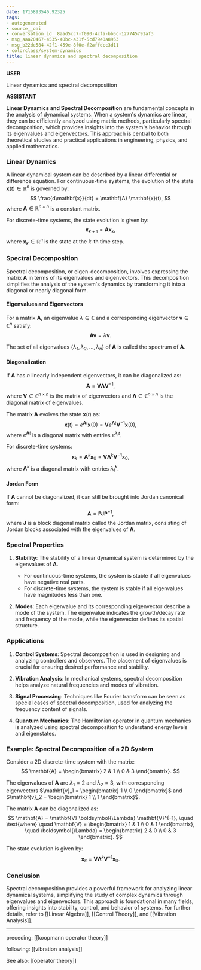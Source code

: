 ```yaml
---
date: 1715893546.92325
tags:
- autogenerated
- source__oai
- conversation_id__8aad5cc7-f090-4cfa-bb5c-127745791af3
- msg_aaa20467-4535-40bc-a31f-5cd79e0a8953
- msg_b22de584-42f1-459e-8f0e-f2affdcc3d11
- colorclass/system-dynamics
title: linear dynamics and spectral decomposition
---
```


**USER**

Linear dynamics and spectral decomposition


**ASSISTANT**

**Linear Dynamics and Spectral Decomposition** are fundamental concepts in the analysis of dynamical systems. When a system's dynamics are linear, they can be efficiently analyzed using matrix methods, particularly spectral decomposition, which provides insights into the system's behavior through its eigenvalues and eigenvectors. This approach is central to both theoretical studies and practical applications in engineering, physics, and applied mathematics.

### Linear Dynamics

A linear dynamical system can be described by a linear differential or difference equation. For continuous-time systems, the evolution of the state $\mathbf{x}(t) \in \mathbb{R}^n$ is governed by:
$$
\frac{d\mathbf{x}}{dt} = \mathbf{A} \mathbf{x}(t),
$$
where $\mathbf{A} \in \mathbb{R}^{n \times n}$ is a constant matrix.

For discrete-time systems, the state evolution is given by:
$$
\mathbf{x}_{k+1} = \mathbf{A} \mathbf{x}_k,
$$
where $\mathbf{x}_k \in \mathbb{R}^n$ is the state at the $k$-th time step.

### Spectral Decomposition

Spectral decomposition, or eigen-decomposition, involves expressing the matrix $\mathbf{A}$ in terms of its eigenvalues and eigenvectors. This decomposition simplifies the analysis of the system's dynamics by transforming it into a diagonal or nearly diagonal form.

#### Eigenvalues and Eigenvectors

For a matrix $\mathbf{A}$, an eigenvalue $\lambda \in \mathbb{C}$ and a corresponding eigenvector $\mathbf{v} \in \mathbb{C}^n$ satisfy:
$$
\mathbf{A} \mathbf{v} = \lambda \mathbf{v}.
$$

The set of all eigenvalues $\{\lambda_1, \lambda_2, \ldots, \lambda_n\}$ of $\mathbf{A}$ is called the spectrum of $\mathbf{A}$.

#### Diagonalization

If $\mathbf{A}$ has $n$ linearly independent eigenvectors, it can be diagonalized as:
$$
\mathbf{A} = \mathbf{V} \boldsymbol{\Lambda} \mathbf{V}^{-1},
$$
where $\mathbf{V} \in \mathbb{C}^{n \times n}$ is the matrix of eigenvectors and $\boldsymbol{\Lambda} \in \mathbb{C}^{n \times n}$ is the diagonal matrix of eigenvalues.

The matrix $\mathbf{A}$ evolves the state $\mathbf{x}(t)$ as:
$$
\mathbf{x}(t) = e^{\mathbf{A}t} \mathbf{x}(0) = \mathbf{V} e^{\boldsymbol{\Lambda} t} \mathbf{V}^{-1} \mathbf{x}(0),
$$
where $e^{\boldsymbol{\Lambda} t}$ is a diagonal matrix with entries $e^{\lambda_i t}$.

For discrete-time systems:
$$
\mathbf{x}_k = \mathbf{A}^k \mathbf{x}_0 = \mathbf{V} \boldsymbol{\Lambda}^k \mathbf{V}^{-1} \mathbf{x}_0,
$$
where $\boldsymbol{\Lambda}^k$ is a diagonal matrix with entries $\lambda_i^k$.

#### Jordan Form

If $\mathbf{A}$ cannot be diagonalized, it can still be brought into Jordan canonical form:
$$
\mathbf{A} = \mathbf{P} \mathbf{J} \mathbf{P}^{-1},
$$
where $\mathbf{J}$ is a block diagonal matrix called the Jordan matrix, consisting of Jordan blocks associated with the eigenvalues of $\mathbf{A}$.

### Spectral Properties

1. **Stability**: The stability of a linear dynamical system is determined by the eigenvalues of $\mathbf{A}$.
   - For continuous-time systems, the system is stable if all eigenvalues have negative real parts.
   - For discrete-time systems, the system is stable if all eigenvalues have magnitudes less than one.

2. **Modes**: Each eigenvalue and its corresponding eigenvector describe a mode of the system. The eigenvalue indicates the growth/decay rate and frequency of the mode, while the eigenvector defines its spatial structure.

### Applications

1. **Control Systems**: Spectral decomposition is used in designing and analyzing controllers and observers. The placement of eigenvalues is crucial for ensuring desired performance and stability.

2. **Vibration Analysis**: In mechanical systems, spectral decomposition helps analyze natural frequencies and modes of vibration.

3. **Signal Processing**: Techniques like Fourier transform can be seen as special cases of spectral decomposition, used for analyzing the frequency content of signals.

4. **Quantum Mechanics**: The Hamiltonian operator in quantum mechanics is analyzed using spectral decomposition to understand energy levels and eigenstates.

### Example: Spectral Decomposition of a 2D System

Consider a 2D discrete-time system with the matrix:
$$
\mathbf{A} = \begin{bmatrix}
2 & 1 \\
0 & 3
\end{bmatrix}.
$$

The eigenvalues of $\mathbf{A}$ are $\lambda_1 = 2$ and $\lambda_2 = 3$, with corresponding eigenvectors $\mathbf{v}_1 = \begin{bmatrix} 1 \\ 0 \end{bmatrix}$ and $\mathbf{v}_2 = \begin{bmatrix} 1 \\ 1 \end{bmatrix}$.

The matrix $\mathbf{A}$ can be diagonalized as:
$$
\mathbf{A} = \mathbf{V} \boldsymbol{\Lambda} \mathbf{V}^{-1}, \quad \text{where} \quad \mathbf{V} = \begin{bmatrix} 1 & 1 \\ 0 & 1 \end{bmatrix}, \quad \boldsymbol{\Lambda} = \begin{bmatrix} 2 & 0 \\ 0 & 3 \end{bmatrix}.
$$

The state evolution is given by:
$$
\mathbf{x}_k = \mathbf{V} \boldsymbol{\Lambda}^k \mathbf{V}^{-1} \mathbf{x}_0.
$$

### Conclusion

Spectral decomposition provides a powerful framework for analyzing linear dynamical systems, simplifying the study of complex dynamics through eigenvalues and eigenvectors. This approach is foundational in many fields, offering insights into stability, control, and behavior of systems. For further details, refer to [[Linear Algebra]], [[Control Theory]], and [[Vibration Analysis]].


---

preceding: [[koopmann operator theory]]  


following: [[vibration analysis]]

See also: [[operator theory]]